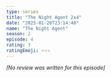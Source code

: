 ```yaml
---
type: series
title: "The Night Agent 2x4"
date: "2025-01-28T23:14:40"
name: "The Night Agent"
season: 2
episode: 4
rating: 3
ratingEmoji: ⭐️⭐️⭐️
---
```


*[No review was written for this episode]*
